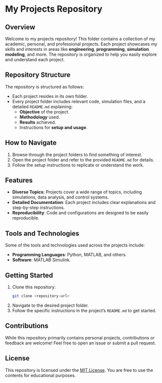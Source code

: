 # My Projects Repository

## Overview
Welcome to my projects repository! This folder contains a collection of my academic, personal, and professional projects. Each project showcases my skills and interests in areas like **engineering**, **programming**, **simulation modeling**, and more. The repository is organized to help you easily explore and understand each project.

## Repository Structure
The repository is structured as follows:
- Each project resides in its own folder.
- Every project folder includes relevant code, simulation files, and a detailed `README.md` explaining:
  - **Objective** of the project.
  - **Methodology** used.
  - **Results** achieved.
  - Instructions for **setup and usage**.

## How to Navigate
1. Browse through the project folders to find something of interest.
2. Open the project folder and refer to the provided `README.md` for details.
3. Follow the setup instructions to replicate or understand the work.

## Features
- **Diverse Topics**: Projects cover a wide range of topics, including simulations, data analysis, and control systems.
- **Detailed Documentation**: Each project includes clear explanations and step-by-step instructions.
- **Reproducibility**: Code and configurations are designed to be easily reproducible.

## Tools and Technologies
Some of the tools and technologies used across the projects include:
- **Programming Languages**: Python, MATLAB, and others.
- **Software**: MATLAB Simulink.

## Getting Started
1. Clone this repository:
   ```bash
   git clone <repository-url>
   ```
2. Navigate to the desired project folder.
3. Follow the specific instructions in the project’s `README.md` to get started.

## Contributions
While this repository primarily contains personal projects, contributions or feedback are welcome! Feel free to open an issue or submit a pull request.

## License
This repository is licensed under the [MIT License](LICENSE.md). You are free to use the contents for educational purposes.
